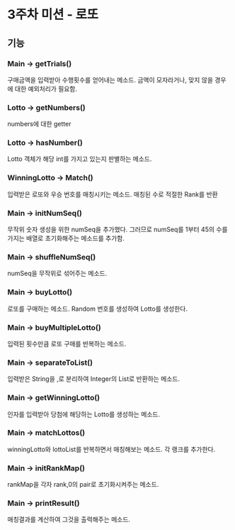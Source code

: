 # 3주차 미션 - 로또

## 기능

### Main -> getTrials() 

구매금액을 입력받아 수행횟수를 얻어내는 메소드.
금액이 모자라거나, 맞지 않을 경우에 대한 예외처리가 필요함.

### Lotto -> getNumbers()

numbers에 대한 getter

### Lotto -> hasNumber()

Lotto 객체가 해당 int를 가지고 있는지 판별하는 메소드.

### WinningLotto -> Match()

입력받은 로또와 우승 번호를 매칭시키는 메소드.
매칭된 수로 적절한 Rank를 반환

### Main -> initNumSeq()

무작위 숫자 생성을 위한 numSeq을 추가했다.
그러므로 numSeq를 1부터 45의 수를 가지는 배열로 초기화해주는 메소드를 추가함.

### Main -> shuffleNumSeq()

numSeq을 무작위로 섞어주는 메소드.

### Main -> buyLotto()

로또를 구매하는 메소드. Random 번호를 생성하여 Lotto를 생성한다.

### Main -> buyMultipleLotto()

입력된 횟수만큼 로또 구매를 반복하는 메소드.

### Main -> separateToList()

입력받은 String을 ,로 분리하여 Integer의 List로 반환하는 메소드.

### Main -> getWinningLotto()

인자를 입력받아 당첨에 해당하는 Lotto를 생성하는 메소드.

### Main -> matchLottos()

winningLotto와 lottoList를 반복하면서 매칭해보는 메소드.
각 랭크를 추가한다.

### Main -> initRankMap()

rankMap을 각자 rank,0의 pair로 초기화시켜주는 메소드.

### Main -> printResult()

매칭결과를 계산하여 그것을 출력해주는 메소드.